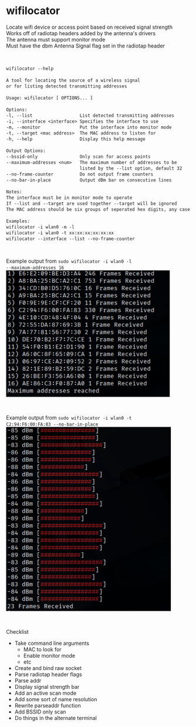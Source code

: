 # wifilocator
Locate wifi device or access point based on received signal strength  
Works off of radiotap headers added by the antenna's drivers  
The antenna must support monitor mode  
Must have the dbm Antenna Signal flag set in the radiotap header  

<br>

```
wifilocator --help

A tool for locating the source of a wireless signal
or for listing detected transmitting addresses

Usage: wifilocator [ OPTIONS... ]

Options:
-l, --list					List detected transmitting addresses
-i, --interface <interface>	Specifies the interface to use
-m, --monitor				Put the interface into monitor mode
-t, --target <mac address>	The MAC address to listen for
-h, --help					Display this help message

Output Options:
--bssid-only				Only scan for access points
--maximum-addresses <num>	The maximum number of addresses to be
							listed by the --list option, default 32
--no-frame-counter			Do not output frame counters
--no-bar-in-place			Output dBm bar on consecutive lines

Notes:
The interface must be in monitor mode to operate
If --list and --target are used together --target will be ignored
The MAC address should be six groups of seperated hex digits, any case

Examples:
wifilocator -i wlan0 -m -l
wifilocator -i wlan0 -t xx:xx:xx:xx:xx:xx
wifilocator --interface --list --no-frame-counter
```

<br>

Example output from <code>sudo wifilocator -i wlan0 -l --maximum-addresses 16</code>  
![List Example](/img/listaddr.png)

<br>

Example output from <code>sudo wifilocator -i wlan0 -t C2:94:F6:00:FA:83 --no-bar-in-place</code>  
![Scan Example](/img/locaddr.png)

<br>

Checklist
- Take command line arguments
  - MAC to look for
  - Enable monitor mode
  - etc
- Create and bind raw socket
- Parse radiotap header flags
- Parse addr
- Display signal strength bar
- Add an active scan mode
- Add some sort of name resolution
- Rewrite parseaddr function
- Add BSSID only scan
- Do things in the alternate terminal
